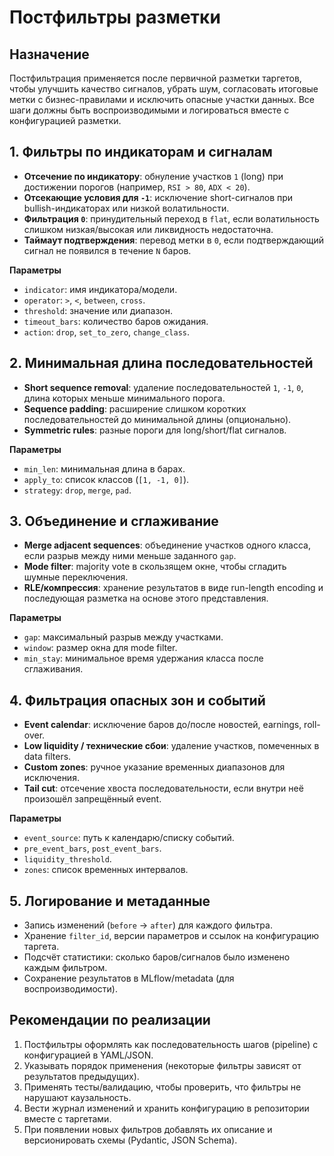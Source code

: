 # Постфильтры разметки

## Назначение
Постфильтрация применяется после первичной разметки таргетов, чтобы улучшить качество сигналов, убрать шум, согласовать итоговые метки с бизнес-правилами и исключить опасные участки данных. Все шаги должны быть воспроизводимыми и логироваться вместе с конфигурацией разметки.

## 1. Фильтры по индикаторам и сигналам
- **Отсечение по индикатору**: обнуление участков `1` (long) при достижении порогов (например, `RSI > 80`, `ADX < 20`).
- **Отсекающие условия для `-1`**: исключение short-сигналов при bullish-индикаторах или низкой волатильности.
- **Фильтрация `0`**: принудительный переход в `flat`, если волатильность слишком низкая/высокая или ликвидность недостаточна.
- **Таймаут подтверждения**: перевод метки в `0`, если подтверждающий сигнал не появился в течение `N` баров.

**Параметры**
- `indicator`: имя индикатора/модели.
- `operator`: `>`, `<`, `between`, `cross`.
- `threshold`: значение или диапазон.
- `timeout_bars`: количество баров ожидания.
- `action`: `drop`, `set_to_zero`, `change_class`.

## 2. Минимальная длина последовательностей
- **Short sequence removal**: удаление последовательностей `1`, `-1`, `0`, длина которых меньше минимального порога.
- **Sequence padding**: расширение слишком коротких последовательностей до минимальной длины (опционально).
- **Symmetric rules**: разные пороги для long/short/flat сигналов.

**Параметры**
- `min_len`: минимальная длина в барах.
- `apply_to`: список классов (`[1, -1, 0]`).
- `strategy`: `drop`, `merge`, `pad`.

## 3. Объединение и сглаживание
- **Merge adjacent sequences**: объединение участков одного класса, если разрыв между ними меньше заданного `gap`.
- **Mode filter**: majority vote в скользящем окне, чтобы сгладить шумные переключения.
- **RLE/компрессия**: хранение результатов в виде run-length encoding и последующая разметка на основе этого представления.

**Параметры**
- `gap`: максимальный разрыв между участками.
- `window`: размер окна для mode filter.
- `min_stay`: минимальное время удержания класса после сглаживания.

## 4. Фильтрация опасных зон и событий
- **Event calendar**: исключение баров до/после новостей, earnings, roll-over.
- **Low liquidity / технические сбои**: удаление участков, помеченных в data filters.
- **Custom zones**: ручное указание временных диапазонов для исключения.
- **Tail cut**: отсечение хвоста последовательности, если внутри неё произошёл запрещённый event.

**Параметры**
- `event_source`: путь к календарю/списку событий.
- `pre_event_bars`, `post_event_bars`.
- `liquidity_threshold`.
- `zones`: список временных интервалов.

## 5. Логирование и метаданные
- Запись изменений (`before` → `after`) для каждого фильтра.
- Хранение `filter_id`, версии параметров и ссылок на конфигурацию таргета.
- Подсчёт статистики: сколько баров/сигналов было изменено каждым фильтром.
- Сохранение результатов в MLflow/metadata (для воспроизводимости).

## Рекомендации по реализации
1. Постфильтры оформлять как последовательность шагов (pipeline) с конфигурацией в YAML/JSON.
2. Указывать порядок применения (некоторые фильтры зависят от результатов предыдущих).
3. Применять тесты/валидацию, чтобы проверить, что фильтры не нарушают каузальность.
4. Вести журнал изменений и хранить конфигурацию в репозитории вместе с таргетами.
5. При появлении новых фильтров добавлять их описание и версионировать схемы (Pydantic, JSON Schema).

